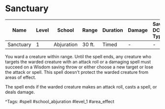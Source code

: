# Sanctuary

| Name | Level | School | Range | Duration | Damage | Save DC & Type |
|------|-------|--------|-------|----------|--------|----------------|
| Sanctuary | 1 | Abjuration | 30 ft. | Timed | - | - |

You ward a creature within range. Until the spell ends, any creature who targets the warded creature with an attack roll or a damaging spell must succeed on a Wisdom saving throw or either choose a new target or lose the attack or spell. This spell doesn't protect the warded creature from areas of effect.

The spell ends if the warded creature makes an attack roll, casts a spell, or deals damage.

^Tags: #spell #school_abjuration #level_1 #area_effect